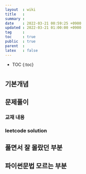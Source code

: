 ```yaml
---
layout  : wiki
title   : 
summary : 
date    : 2022-03-21 00:59:25 +0900
updated : 2022-03-21 01:00:00 +0900
tag     : 
toc     : true
public  : true
parent  : 
latex   : false
---
```

* TOC
{:toc}

# 
## 기본개념 

## 문제풀이  
### 교재 내용

### leetcode solution

## 풀면서 잘 몰랐던 부분 

## 파이썬문법 모르는 부분 

